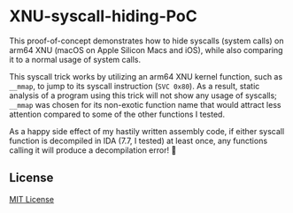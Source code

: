 # XNU-syscall-hiding-PoC
This proof-of-concept demonstrates how to hide syscalls (system calls) on arm64
XNU (macOS on Apple Silicon Macs and iOS), while also comparing it to a normal
usage of system calls.

This syscall trick works by utilizing an arm64 XNU kernel function, such as
`__mmap`, to jump to its syscall instruction (`SVC 0x80`). As a result, static
analysis of a program using this trick will not show any usage of syscalls;
`__mmap` was chosen for its non-exotic function name that would attract less
attention compared to some of the other functions I tested.

As a happy side effect of my hastily written assembly code, if either syscall
function is decompiled in IDA (7.7, I tested) at least once, any functions
calling it will produce a decompilation error! 🙂

## License
[MIT License](./LICENSE)
